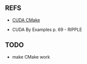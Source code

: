## REFS

* [CUDA CMake](https://developer.nvidia.com/blog/building-cuda-applications-cmake/)

* CUDA By Examples p. 69 - RIPPLE

## TODO

* make CMake work


